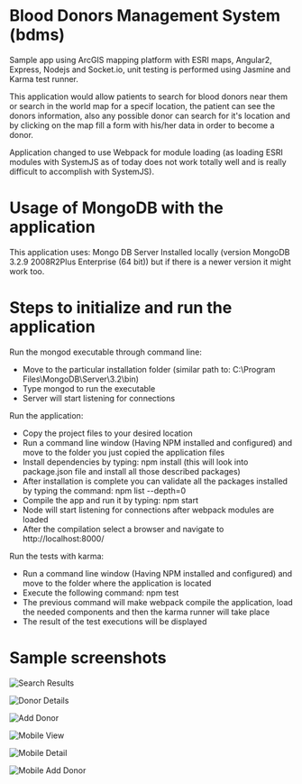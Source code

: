 # Blood Donors Management System (bdms)
Sample app using ArcGIS mapping platform with ESRI maps, Angular2, Express, Nodejs and Socket.io, unit testing is performed using Jasmine and Karma test runner.

This application would allow patients to search for blood donors near them or search in the world map for a specif location, the patient can see the donors information, also any possible donor can search for it's location and by clicking on the map fill a form with his/her data in order to become a donor.

Application changed to use Webpack for module loading (as loading ESRI modules with SystemJS as of today does not work totally well and is really difficult to accomplish with SystemJS).

# Usage of MongoDB with the application
This application uses:
Mongo DB Server Installed locally (version MongoDB 3.2.9 2008R2Plus Enterprise (64 bit)) but if there is a newer version it might work too.

# Steps to initialize and run the application

Run the mongod executable through command line:
- Move to the particular installation folder (similar path to: C:\Program Files\MongoDB\Server\3.2\bin)
- Type mongod to run the executable
- Server will start listening for connections

Run the application:
- Copy the project files to your desired location
- Run a command line window (Having NPM installed and configured) and move to the folder you just copied the application files
- Install dependencies by typing: npm install (this will look into package.json file and install all those described packages)
- After installation is complete you can validate all the packages installed by typing the command: npm list --depth=0
- Compile the app and run it by typing: npm start
- Node will start listening for connections after webpack modules are loaded
- After the compilation select a browser and navigate to http://localhost:8000/

Run the tests with karma:
- Run a command line window (Having NPM installed and configured) and move to the folder where the application is located
- Execute the following command: npm test
- The previous command will make webpack compile the application, load the needed components and then the karma runner will take place
- The result of the test executions will be displayed

# Sample screenshots

![Search Results](https://cloud.githubusercontent.com/assets/8292572/25489964/d32f6a6a-2b41-11e7-8739-e51714b30644.PNG)

![Donor Details](https://cloud.githubusercontent.com/assets/8292572/25489996/ee99f9c8-2b41-11e7-8ec0-d33e33f0dcad.PNG)

![Add Donor](https://cloud.githubusercontent.com/assets/8292572/25490003/f34799c6-2b41-11e7-8f46-d5a13bee88af.PNG)

![Mobile View](https://cloud.githubusercontent.com/assets/8292572/25490010/f786d330-2b41-11e7-87c0-c663d560a7ec.PNG)

![Mobile Detail](https://cloud.githubusercontent.com/assets/8292572/25490013/fb3176b6-2b41-11e7-8523-ec2441841d4a.PNG)

![Mobile Add Donor](https://cloud.githubusercontent.com/assets/8292572/25490022/fff7e9b4-2b41-11e7-97e7-7615ae8d4229.PNG)

